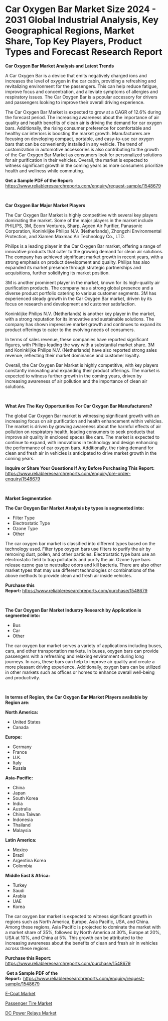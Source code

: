<p><h1>Car Oxygen Bar Market Size 2024 - 2031 Global Industrial Analysis, Key Geographical Regions, Market Share, Top Key Players, Product Types and Forecast Research Report</h1></p><p><strong>Car Oxygen Bar Market Analysis and Latest Trends</strong></p>
<p><p>A Car Oxygen Bar is a device that emits negatively charged ions and increases the level of oxygen in the car cabin, providing a refreshing and revitalizing environment for the passengers. This can help reduce fatigue, improve focus and concentration, and alleviate symptoms of allergies and respiratory issues. The Car Oxygen Bar is a popular accessory for drivers and passengers looking to improve their overall driving experience.</p><p>The Car Oxygen Bar Market is expected to grow at a CAGR of 12.6% during the forecast period. The increasing awareness about the importance of air quality and health benefits of clean air is driving the demand for car oxygen bars. Additionally, the rising consumer preference for comfortable and healthy car interiors is boosting the market growth. Manufacturers are focusing on developing compact, portable, and easy-to-use car oxygen bars that can be conveniently installed in any vehicle. The trend of customization in automotive accessories is also contributing to the growth of the Car Oxygen Bar Market as consumers look for personalized solutions for air purification in their vehicles. Overall, the market is expected to witness significant growth in the coming years as more consumers prioritize health and wellness while commuting.</p></p>
<p><strong>Get a Sample PDF of the Report:&nbsp;</strong> <a href="https://www.reliableresearchreports.com/enquiry/request-sample/1548679">https://www.reliableresearchreports.com/enquiry/request-sample/1548679</a></p>
<p>&nbsp;</p>
<p><strong>Car Oxygen Bar Major Market Players</strong></p>
<p><p>The Car Oxygen Bar Market is highly competitive with several key players dominating the market. Some of the major players in the market include PHILIPS, 3M, Ecom Ventures, Sharp, Agcen Air Purifier, Panasonic Corporation, Koninklijke Philips N.V. (Netherlands), Zhongzhi Environmental Protection, and Xiamen Maxmac Air Technology Co., LTD.</p><p>Philips is a leading player in the Car Oxygen Bar market, offering a range of innovative products that cater to the growing demand for clean air solutions. The company has achieved significant market growth in recent years, with a strong emphasis on product development and quality. Philips has also expanded its market presence through strategic partnerships and acquisitions, further solidifying its market position.</p><p>3M is another prominent player in the market, known for its high-quality air purification products. The company has a strong global presence and a diverse product portfolio catering to various customer segments. 3M has experienced steady growth in the Car Oxygen Bar market, driven by its focus on research and development and customer satisfaction.</p><p>Koninklijke Philips N.V. (Netherlands) is another key player in the market, with a strong reputation for its innovative and sustainable solutions. The company has shown impressive market growth and continues to expand its product offerings to cater to the evolving needs of consumers.</p><p>In terms of sales revenue, these companies have reported significant figures, with Philips leading the way with a substantial market share. 3M and Koninklijke Philips N.V. (Netherlands) have also reported strong sales revenue, reflecting their market dominance and customer loyalty.</p><p>Overall, the Car Oxygen Bar Market is highly competitive, with key players constantly innovating and expanding their product offerings. The market is expected to witness further growth in the coming years, driven by increasing awareness of air pollution and the importance of clean air solutions.</p></p>
<p>&nbsp;</p>
<p><strong>What Are The Key Opportunities For Car Oxygen Bar Manufacturers?</strong></p>
<p><p>The global Car Oxygen Bar market is witnessing significant growth with an increasing focus on air purification and health enhancement within vehicles. The market is driven by growing awareness about the harmful effects of air pollution on respiratory health, leading consumers to seek products that improve air quality in enclosed spaces like cars. The market is expected to continue to expand, with innovations in technology and design enhancing the performance of car oxygen bars. Additionally, the rising demand for clean and fresh air in vehicles is anticipated to drive market growth in the coming years.</p></p>
<p><strong>Inquire or Share Your Questions If Any Before Purchasing This Report:</strong> <a href="https://www.reliableresearchreports.com/enquiry/pre-order-enquiry/1548679">https://www.reliableresearchreports.com/enquiry/pre-order-enquiry/1548679</a></p>
<p>&nbsp;</p>
<p><strong>Market Segmentation</strong></p>
<p><strong>The Car Oxygen Bar Market Analysis by types is segmented into:</strong></p>
<p><ul><li>Filter Type</li><li>Electrostatic Type</li><li>Ozone Type</li><li>Other</li></ul></p>
<p><p>The car oxygen bar market is classified into different types based on the technology used. Filter type oxygen bars use filters to purify the air by removing dust, pollen, and other particles. Electrostatic type bars use an electrostatic field to trap pollutants and purify the air. Ozone type bars release ozone gas to neutralize odors and kill bacteria. There are also other market types that may use different technologies or combinations of the above methods to provide clean and fresh air inside vehicles.</p></p>
<p><strong>Purchase this Report:&nbsp;</strong><a href="https://www.reliableresearchreports.com/purchase/1548679">https://www.reliableresearchreports.com/purchase/1548679</a></p>
<p>&nbsp;</p>
<p><strong>The Car Oxygen Bar Market Industry Research by Application is segmented into:</strong></p>
<p><ul><li>Bus</li><li>Car</li><li>Other</li></ul></p>
<p><p>The car oxygen bar market serves a variety of applications including buses, cars, and other transportation markets. In buses, oxygen bars can provide passengers with a refreshing and relaxing environment during long journeys. In cars, these bars can help to improve air quality and create a more pleasant driving experience. Additionally, oxygen bars can be utilized in other markets such as offices or homes to enhance overall well-being and productivity.</p></p>
<p>&nbsp;</p>
<p><strong>In terms of Region, the Car Oxygen Bar Market Players available by Region are:</strong></p>
<p>
    <p> <strong> North America: </strong>
        <ul>
            <li>United States</li>
            <li>Canada</li>
        </ul>
        </p> 
    <p> <strong> Europe: </strong>
        <ul>
            <li>Germany</li>
            <li>France</li>
            <li>U.K.</li>
            <li>Italy</li>
            <li>Russia</li>
        </ul>
        </p> 
    <p> <strong> Asia-Pacific: </strong>
        <ul>
            <li>China</li>
            <li>Japan</li>
            <li>South Korea</li>
            <li>India</li>
            <li>Australia</li>
            <li>China Taiwan</li>
            <li>Indonesia</li>
            <li>Thailand</li>
            <li>Malaysia</li>
        </ul>
        </p> 
    <p> <strong> Latin America: </strong>
        <ul>
            <li>Mexico</li>
            <li>Brazil</li>
            <li>Argentina Korea</li>
            <li>Colombia</li>
        </ul>
        </p> 
    <p> <strong> Middle East & Africa: </strong>
        <ul>
            <li>Turkey</li>
            <li>Saudi</li>
            <li>Arabia</li>
            <li>UAE</li>
            <li>Korea</li>
        </ul>
    </p>
    </p>
<p><p>The car oxygen bar market is expected to witness significant growth in regions such as North America, Europe, Asia Pacific, USA, and China. Among these regions, Asia Pacific is projected to dominate the market with a market share of 35%, followed by North America at 30%, Europe at 20%, USA at 10%, and China at 5%. This growth can be attributed to the increasing awareness about the benefits of clean and fresh air in vehicles across these regions.</p></p>
<p><strong>Purchase this Report: </strong><a href="https://www.reliableresearchreports.com/purchase/1548679">https://www.reliableresearchreports.com/purchase/1548679</a></p>
<p>&nbsp;<strong>Get a Sample PDF of the Report:&nbsp;&nbsp;</strong><a href="https://www.reliableresearchreports.com/enquiry/request-sample/1548679">https://www.reliableresearchreports.com/enquiry/request-sample/1548679</a></p>
<p><strong></strong></p>
<p><p><a href="https://view.publitas.com/reportprime-1/global-e-coat-market-size-and-market-trends-insights-and-projections-from-2023-to-2030/">E-Coat Market</a></p><p><a href="https://github.com/ruddyyedelwadw/Market-Research-Report-List-1/blob/main/passenger-tire-market.md">Passenger Tire Market</a></p><p><a href="https://view.publitas.com/reportprime-1/global-dc-power-relays-market-size-and-market-trends-insights-and-projections-from-2024-to-2031/">DC Power Relays Market</a></p></p>